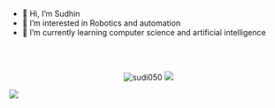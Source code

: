 - 👋 Hi, I’m Sudhin 
- 👀 I’m interested in Robotics and automation
- 🌱 I’m currently learning computer science and artificial intelligence
<!---
- 💞️ I’m looking to collaborate on ...
- 📫 reach me 


sudi050/sudi050 is a ✨ special ✨ repository because its `README.md` (this file) appears on your GitHub profile.
You can click the Preview link to take a look at your changes.
--->

<br/>
<br/>
<p align="center">
    <img src="https://github-readme-stats.vercel.app/api?username=sudi050&show_icons=true&locale=en&theme=radical" alt="sudi050" />
    <img src = "https://github-readme-stats.vercel.app/api/top-langs/?username=sudi050&layout=compact&theme=radical">
</p>

<img align = "center" src = "https://www.holopin.io/api/user/board?user=sudi050"/>

